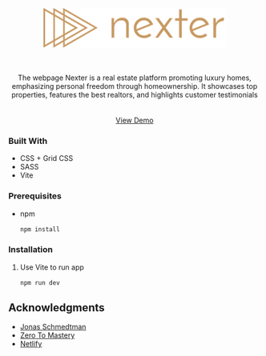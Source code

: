 <!-- PROJECT LOGO -->
<br />
<div align="center">
  <a href="https://github.com/DominikKorpusik/nexter">
    <img src="public/img/logo.png" alt="Logo" height="80">
  </a>
  <p align="center">
    <br />
    <br />
   The webpage Nexter is a real estate platform promoting luxury homes, emphasizing personal freedom through homeownership. It showcases top properties, features the best realtors, and highlights customer testimonials
  <br />
    <br />
    <br />
    <a href="https://dk-nexter.netlify.app/" target="_blank">View Demo</a>
   
  </p>
</div>

### Built With

* CSS + Grid CSS
* SASS
* Vite

### Prerequisites
* npm
  ```sh
  npm install 
  ```

### Installation

1. Use Vite to run app
   ```sh
   npm run dev
   ```
   
## Acknowledgments
* [Jonas Schmedtman ](https://codingheroes.io/resources/)
* [Zero To Mastery](https://zerotomastery.io/blog/)
* [Netlify](netlify.com)


